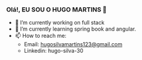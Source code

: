 ### Olá!, EU SOU O HUGO MARTINS 👋



- 🔭 I’m currently working on full stack
- 🌱 I’m currently learning spring book and angular.
- 📫 How to reach me: 
    - Email: hugosilvamartins123@gmail.com
    - Linkedin: hugo-silva-30

